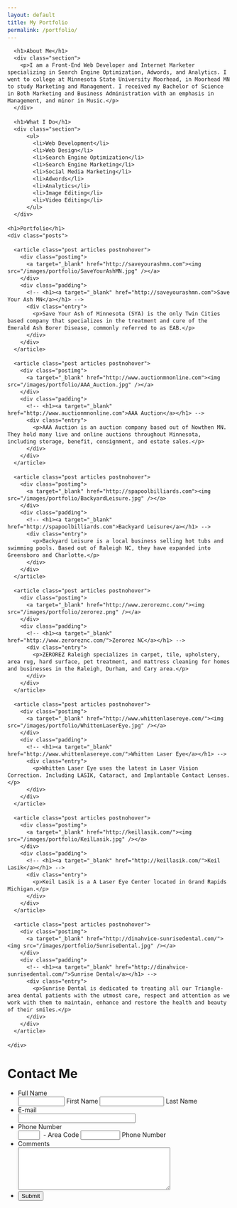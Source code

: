 ```yaml
---
layout: default
title: My Portfolio
permalink: /portfolio/
---
```


<div class="big-container">

	  <h1>About Me</h1>
	  <div class="section">
	    <p>I am a Front-End Web Developer and Internet Marketer specializing in Search Engine Optimization, Adwords, and Analytics. I went to college at Minnesota State University Moorhead, in Moorhead MN to study Marketing and Management. I received my Bachelor of Science in Both Marketing and Business Administration with an emphasis in Management, and minor in Music.</p>
	  </div>

	  <h1>What I Do</h1>
	  <div class="section">
		  <ul>
			<li>Web Development</li>
			<li>Web Design</li>
			<li>Search Engine Optimization</li>
	        <li>Search Engine Marketing</li>
	        <li>Social Media Marketing</li>
	        <li>Adwords</li>
	        <li>Analytics</li>
			<li>Image Editing</li>
			<li>Video Editing</li>
		  </ul>
	  </div>

	<h1>Portfolio</h1>
	<div class="posts">

	  <article class="post articles postnohover">
	    <div class="postimg">
	      <a target="_blank" href="http://saveyourashmn.com"><img src="/images/portfolio/SaveYourAshMN.jpg" /></a>
	    </div>
	    <div class="padding">
	      <!-- <h1><a target="_blank" href="http://saveyourashmn.com">Save Your Ash MN</a></h1> -->
	      <div class="entry">
	        <p>Save Your Ash of Minnesota (SYA) is the only Twin Cities based company that specializes in the treatment and cure of the Emerald Ash Borer Disease, commonly referred to as EAB.</p>
	      </div>
	    </div>
	  </article>

	  <article class="post articles postnohover">
	    <div class="postimg">
	      <a target="_blank" href="http://www.auctionmnonline.com"><img src="/images/portfolio/AAA_Auction.jpg" /></a>
	    </div>
	    <div class="padding">
	      <!-- <h1><a target="_blank" href="http://www.auctionmnonline.com">AAA Auction</a></h1> -->
	      <div class="entry">
	        <p>AAA Auction is an auction company based out of Nowthen MN. They hold many live and online auctions throughout Minnesota, including storage, benefit, consignment, and estate sales.</p>
	      </div>
	    </div>
	  </article>

	  <article class="post articles postnohover">
	    <div class="postimg">
	      <a target="_blank" href="http://spapoolbilliards.com"><img src="/images/portfolio/BackyardLeisure.jpg" /></a>
	    </div>
	    <div class="padding">
	      <!-- <h1><a target="_blank" href="http://spapoolbilliards.com">Backyard Leisure</a></h1> -->
	      <div class="entry">
	        <p>Backyard Leisure is a local business selling hot tubs and swimming pools. Based out of Raleigh NC, they have expanded into Greensboro and Charlotte.</p>
	      </div>
	    </div>
	  </article>

  	  <article class="post articles postnohover">
	    <div class="postimg">
	      <a target="_blank" href="http://www.zeroreznc.com/"><img src="/images/portfolio/zerorez.png" /></a>
	    </div>
	    <div class="padding">
	      <!-- <h1><a target="_blank" href="http://www.zeroreznc.com/">Zerorez NC</a></h1> -->
	      <div class="entry">
	        <p>ZEROREZ Raleigh specializes in carpet, tile, upholstery, area rug, hard surface, pet treatment, and mattress cleaning for homes and businesses in the Raleigh, Durham, and Cary area.</p>
	      </div>
	    </div>
	  </article>

	  <article class="post articles postnohover">
	    <div class="postimg">
	      <a target="_blank" href="http://www.whittenlasereye.com/"><img src="/images/portfolio/WhittenLaserEye.jpg" /></a>
	    </div>
	    <div class="padding">
	      <!-- <h1><a target="_blank" href="http://www.whittenlasereye.com/">Whitten Laser Eye</a></h1> -->
	      <div class="entry">
	        <p>Whitten Laser Eye uses the latest in Laser Vision Correction. Including LASIK, Cataract, and Implantable Contact Lenses.</p>
	      </div>
	    </div>
	  </article>

  	  <article class="post articles postnohover">
	    <div class="postimg">
	      <a target="_blank" href="http://keillasik.com/"><img src="/images/portfolio/KeilLasik.jpg" /></a>
	    </div>
	    <div class="padding">
	      <!-- <h1><a target="_blank" href="http://keillasik.com/">Keil Lasik</a></h1> -->
	      <div class="entry">
	        <p>Keil Lasik is a A Laser Eye Center located in Grand Rapids Michigan.</p>
	      </div>
	    </div>
	  </article>

  	  <article class="post articles postnohover">
	    <div class="postimg">
	      <a target="_blank" href="http://dinahvice-sunrisedental.com/"><img src="/images/portfolio/SunriseDental.jpg" /></a>
	    </div>
	    <div class="padding">
	      <!-- <h1><a target="_blank" href="http://dinahvice-sunrisedental.com/">Sunrise Dental</a></h1> -->
	      <div class="entry">
	        <p>Sunrise Dental is dedicated to treating all our Triangle-area dental patients with the utmost care, respect and attention as we work with them to maintain, enhance and restore the health and beauty of their smiles.</p>
	      </div>
	    </div>
	  </article>

	</div>


<form class="jotform-form clearfix" action="http://submit.jotform.us/submit/43425159348156/" method="post" name="form_43425159348156" id="43425159348156" accept-charset="utf-8">
<h1>Contact Me</h1>
  <input type="hidden" name="formID" value="43425159348156" />
  <div class="form-all">
    <ul class="form-section">
      <li class="form-line" data-type="control_fullname" id="id_3">
        <label class="form-label form-label-left form-label-auto" id="label_3" for="input_3"> Full Name </label>
        <div id="cid_3" class="form-input">
          <span class="form-sub-label-container">
            <input class="form-textbox" type="text" size="10" name="q3_fullName3[first]" id="first_3" />
            <label class="form-sub-label" for="first_3" id="sublabel_first"> First Name </label>
          </span>
          <span class="form-sub-label-container">
            <input class="form-textbox" type="text" size="15" name="q3_fullName3[last]" id="last_3" />
            <label class="form-sub-label" for="last_3" id="sublabel_last"> Last Name </label>
          </span>
        </div>
      </li>
      <li class="form-line" data-type="control_email" id="id_4">
        <label class="form-label form-label-left form-label-auto" id="label_4" for="input_4"> E-mail </label>
        <div id="cid_4" class="form-input">
          <input type="email" class=" form-textbox validate[Email]" id="input_4" name="q4_email4" size="30" value="" />
        </div>
      </li>
      <li class="form-line" data-type="control_phone" id="id_5">
        <label class="form-label form-label-left form-label-auto" id="label_5" for="input_5"> Phone Number </label>
        <div id="cid_5" class="form-input">
          <span class="form-sub-label-container">
            <input class="form-textbox" type="tel" name="q5_phoneNumber[area]" id="input_5_area" size="3">
            <span class="phone-separate">
              &nbsp;-
            </span>
            <label class="form-sub-label" for="input_5_area" id="sublabel_area"> Area Code </label>
          </span>
          <span class="form-sub-label-container">
            <input class="form-textbox" type="tel" name="q5_phoneNumber[phone]" id="input_5_phone" size="8">
            <label class="form-sub-label" for="input_5_phone" id="sublabel_phone"> Phone Number </label>
          </span>
        </div>
      </li>
      <li class="form-line text-box" data-type="control_textarea" id="id_7">
        <label class="form-label form-label-left form-label-auto" id="label_7" for="input_7"> Comments </label>
        <div id="cid_7" class="form-input">
          <textarea id="input_7" class="form-textarea" name="q7_comments" cols="40" rows="6"></textarea>
        </div>
      </li>
      <li class="form-line" data-type="control_button" id="id_6">
        <div id="cid_6" class="form-input-wide">
          <div class="form-buttons-wrapper">
            <button type="submit">
              Submit
            </button>
          </div>
        </div>
      </li>
      <li style="display:none">
        Should be Empty:
        <input type="text" name="website" value="" />
      </li>
    </ul>
  </div>
  <input type="hidden" id="simple_spc" name="simple_spc" value="43425159348156" />
  <script type="text/javascript">
  document.getElementById("si" + "mple" + "_spc").value = "43425159348156-43425159348156";
  </script>
</form>

</div> <!-- End of Big Container -->

<script src="http://max.jotfor.ms/static/prototype.forms.js" type="text/javascript"></script>
<script src="http://max.jotfor.ms/static/jotform.forms.js?3.2.4577" type="text/javascript"></script>
<script type="text/javascript">
   JotForm.init(function(){
      $('input_4').hint('ex: myname@example.com');
   });
</script>
<link href="http://max.jotfor.ms/static/formCss.css?3.2.4577" rel="stylesheet" type="text/css" />
<link type="text/css" rel="stylesheet" href="http://max.jotfor.ms/css/styles/nova.css?3.2.4577" />
<link type="text/css" media="print" rel="stylesheet" href="http://max.jotfor.ms/css/printForm.css?3.2.4577" />

<!-- <a target="blank" href="http://www.auctionmnonline.com"><img class="floatright" src="/images/portfolio/AAA_Auction.gif" alt="AAA Auction"></a>
<p>AAA Auction is an auction company based out of Nowthen MN. They hold many live and online auctions throughout Minnesota, including storage, benefit, consignment, and estate sales.</p>

<a target="blank" href="http://spapoolbilliards.com"><img class="floatright" src="/images/portfolio/BackyardLeisure.png" alt="Backyard Leisure"></a>
<p>Backyard Leisure is a local business selling hot tubs and swimming pools. Based out of Raleigh NC, they have expanded into Greensboro and Charlotte.</p>

<a target="blank" href="http://saveyourashmn.com"><img class="floatright" src="/images/portfolio/SaveYourAshMN.jpg" alt="Save Your Ash"></a>
<p>Save Your Ash of Minnesota (SYA) is the only Twin Cities based company that specializes in the treatment and cure of the Emerald Ash Borer Disease, commonly referred to as EAB.</p> -->